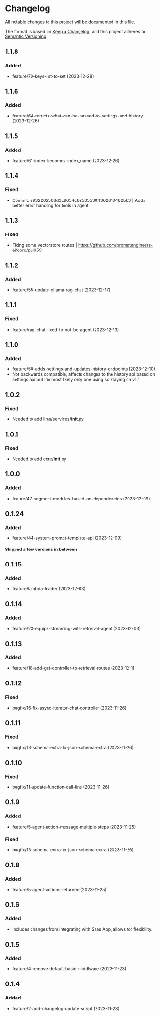 # Changelog

All notable changes to this project will be documented in this file.

The format is based on [Keep a Changelog](https://keepachangelog.com/en/1.0.0/),
and this project adheres to [Semantic Versioning](https://semver.org/spec/v2.0.0.html).

## 1.1.8
### Added
  - feature/70-keys-list-to-set (2023-12-28)

## 1.1.6
### Added
  - feature/64-retricts-what-can-be-passed-to-settings-and-history (2023-12-26)

## 1.1.5
### Added
  - feature/61-index-becomes-index_name (2023-12-26)

## 1.1.4
### Fixed
  - Commit: e932202568d3c9654c82565530ff362610482bb3 | Adds better error handling for tools in agent

## 1.1.3
### Fixed
  - Fixing some vectorstore routes | https://github.com/promptengineers-ai/core/pull/59

## 1.1.2
### Added
  
  - feature/55-update-ollama-rag-chat (2023-12-17) 

## 1.1.1
### Fixed
  - feature/rag-chat-fixed-to-not-be-agent (2023-12-13) 

## 1.1.0
### Added
  - feature/50-adds-settings-and-updates-history-endpoints (2023-12-10) 
  - Not backwards compatible, affects changes to the history api based on settings api but I'm most likely only one using so staying on v1."

## 1.0.2
### Fixed
  - Needed to add llms/services/__init__.py 

## 1.0.1
### Fixed
  - Needed to add core/__init__.py

## 1.0.0
### Added
  - feaure/47-segment-modules-based-on-dependencies (2023-12-09)

## 0.1.24
### Added
  - feature/44-system-prompt-template-api (2023-12-09)
  
#### Skipped a few versions in between

## 0.1.15
### Added
  - feature/lambda-loader (2023-12-03)

## 0.1.14
### Added
  - feature/23-equips-streaming-with-retreival-agent (2023-12-03)

## 0.1.13
### Added
  - feature/18-add-get-controller-to-retrieval-routes (2023-12-1)

## 0.1.12
### Fixed
  - bugfix/16-fix-async-iterator-chat-controller (2023-11-26)

## 0.1.11
### Fixed
  - bugfix/13-schema-extra-to-json-schema-extra (2023-11-26)

## 0.1.10
### Fixed
  - bugfix/11-update-function-call-line (2023-11-26)

## 0.1.9
### Added
  - feature/5-agent-action-message-multiple-steps (2023-11-25)
### Fixed
  - bugfix/13-schema-extra-to-json-schema-extra (2023-11-26)

## 0.1.8
### Added 
  - feature/5-agent-actions-returned (2023-11-25)
  
## 0.1.6
### Added 
  - Includes changes from integrating with Saas App, allows for flexibility.

## 0.1.5
### Added 
  - feature/4-remove-default-basic-middlware (2023-11-23)
  
## 0.1.4
### Added 
  - feature/2-add-changelog-update-script (2023-11-23)
